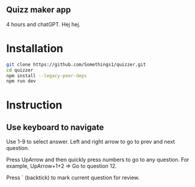 Quizz maker app
---

4 hours and chatGPT. Hej hej.

# Installation
```zsh
git clone https://github.com/Somethings1/quizzer.git
cd quizzer
npm install --legacy-peer-deps
npm run dev
```

# Instruction
## Use keyboard to navigate
Use 1-9 to select answer. Left and right arrow to go to prev and next question.

Press UpArrow and then quickly press numbers to go to any question. For example,
UpArrow+1+2 => Go to question 12.

Press ` (backtick) to mark current question for review.
